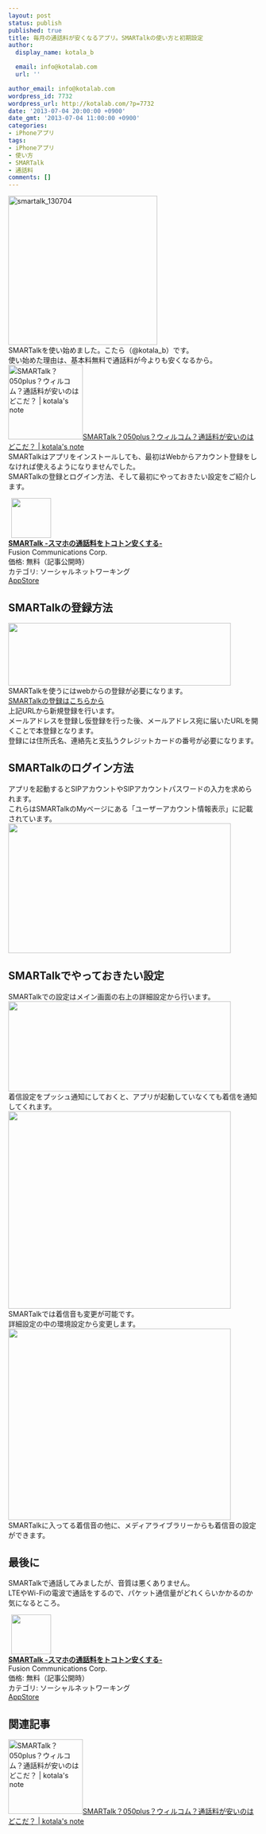 ```yaml
---
layout: post
status: publish
published: true
title: 毎月の通話料が安くなるアプリ。SMARTalkの使い方と初期設定
author:
  display_name: kotala_b

  email: info@kotalab.com
  url: ''

author_email: info@kotalab.com
wordpress_id: 7732
wordpress_url: http://kotalab.com/?p=7732
date: '2013-07-04 20:00:00 +0900'
date_gmt: '2013-07-04 11:00:00 +0900'
categories:
- iPhoneアプリ
tags:
- iPhoneアプリ
- 使い方
- SMARTalk
- 通話料
comments: []
---
```

<p><img src="http://kotalab.com/wp-content/uploads/smartalk_130704-300x300.png" alt="smartalk_130704" width="300" height="300" class="alignnone size-medium wp-image-7745" /><br />
SMARTalkを使い始めました。こたら（@kotala_b）です。<br />
使い始めた理由は、基本料無料で通話料が今よりも安くなるから。<br />
<a href="http://kotalab.com/more-reasonable-050number" target="_blank"><img  class="alignleft" src="http://kotalab.com/wp-content/uploads/telephone_130703-448x336.jpg" alt="SMARTalk？050plus？ウィルコム？通話料が安いのはどこだ？ | kotala's note" width="150" /></a><a href="http://kotalab.com/more-reasonable-050number" target="_blank">SMARTalk？050plus？ウィルコム？通話料が安いのはどこだ？ | kotala's note</a><br style="clear:both;" />SMARTalkはアプリをインストールしても、最初はWebからアカウント登録をしなければ使えるようになりませんでした。<br />
SMARTalkの登録とログイン方法、そして最初にやっておきたい設定をご紹介します。</p>
<div class="applink">
<div class="applinkimg"><a href="https://itunes.apple.com/jp/app/smartalk-sumahono-tong-hua/id646647577?mt=8&uo=4&at=10l4yU" rel="nofollow" target="_blank"><img hspace="6" src="http://a1400.phobos.apple.com/us/r1000/027/Purple/v4/f3/fd/ec/f3fdec81-2e31-2a74-7081-95abfe20cd72/Icon.png" width="80" /></a></div>
<div class="applinktext">
<div class="applinktitle"><strong><a href="https://itunes.apple.com/jp/app/smartalk-sumahono-tong-hua/id646647577?mt=8&uo=4&at=10l4yU" rel="nofollow" target="_blank">SMARTalk -スマホの通話料をトコトン安くする-</a></strong></div>
<div class="applinkinfo">Fusion Communications Corp.</div>
<div class="applinkinfo">価格: 無料（記事公開時）</div>
<div class="applinkinfo">カテゴリ: ソーシャルネットワーキング</div>
</div>
<div class="clear"></div>
<div class="appstorelink"><a href="https://itunes.apple.com/jp/app/smartalk-sumahono-tong-hua/id646647577?mt=8&uo=4&at=10l4yU" rel="nofollow" target="_blank">AppStore</a></div>
</div>
<p><!--more--></p>
<h2>SMARTalkの登録方法</h2>
<p><img alt="" src="http://kotalab.com/wp-content/uploads/slooProImg_20130704200825.jpg" width="448" height="126" /><br />
SMARTalkを使うにはwebからの登録が必要になります。<br />
<a href="http://www.fusioncom.co.jp/kojin/smart/attention/" target="_blank">SMARTalkの登録はこちらから</a><br />
上記URLから新規登録を行います。<br />
メールアドレスを登録し仮登録を行った後、メールアドレス宛に届いたURLを開くことで本登録となります。<br />
登録には住所氏名、連絡先と支払うクレジットカードの番号が必要になります。</p>
<h2>SMARTalkのログイン方法</h2>
<p>アプリを起動するとSIPアカウントやSIPアカウントパスワードの入力を求められます。<br />
これらはSMARTalkのMyページにある「ユーザーアカウント情報表示」に記載されています。<br />
<img alt="" src="http://kotalab.com/wp-content/uploads/slooProImg_20130704200824.jpg" width="448" height="261" /></p>
<h2>SMARTalkでやっておきたい設定</h2>
<p>SMARTalkでの設定はメイン画面の右上の詳細設定から行います。<br />
<img alt="" src="http://kotalab.com/wp-content/uploads/slooProImg_20130704200823.jpg" width="448" height="181" /><br />
着信設定をプッシュ通知にしておくと、アプリが起動していなくても着信を通知してくれます。<br />
<img alt="" src="http://kotalab.com/wp-content/uploads/slooProImg_20130704200819.jpg" width="448" height="397" /><br />
SMARTalkでは着信音も変更が可能です。<br />
詳細設定の中の環境設定から変更します。<br />
<img alt="" src="http://kotalab.com/wp-content/uploads/slooProImg_20130704200820.jpg" width="448" height="385" /><br />
SMARTalkに入ってる着信音の他に、メディアライブラリーからも着信音の設定ができます。</p>
<h2>最後に</h2>
<p>SMARTalkで通話してみましたが、音質は悪くありません。<br />
LTEやWi-Fiの電波で通話をするので、パケット通信量がどれくらいかかるのか気になるところ。</p>
<div class="applink">
<div class="applinkimg"><a href="https://itunes.apple.com/jp/app/smartalk-sumahono-tong-hua/id646647577?mt=8&uo=4&at=10l4yU" rel="nofollow" target="_blank"><img hspace="6" src="http://a1400.phobos.apple.com/us/r1000/027/Purple/v4/f3/fd/ec/f3fdec81-2e31-2a74-7081-95abfe20cd72/Icon.png" width="80" /></a></div>
<div class="applinktext">
<div class="applinktitle"><strong><a href="https://itunes.apple.com/jp/app/smartalk-sumahono-tong-hua/id646647577?mt=8&uo=4&at=10l4yU" rel="nofollow" target="_blank">SMARTalk -スマホの通話料をトコトン安くする-</a></strong></div>
<div class="applinkinfo">Fusion Communications Corp.</div>
<div class="applinkinfo">価格: 無料（記事公開時）</div>
<div class="applinkinfo">カテゴリ: ソーシャルネットワーキング</div>
</div>
<div class="clear"></div>
<div class="appstorelink"><a href="https://itunes.apple.com/jp/app/smartalk-sumahono-tong-hua/id646647577?mt=8&uo=4&at=10l4yU" rel="nofollow" target="_blank">AppStore</a></div>
</div>
<h2 class="rele">関連記事</h2>
<p><a href="http://kotalab.com/more-reasonable-050number" target="_blank"><img  class="alignleft" src="http://kotalab.com/wp-content/uploads/telephone_130703-448x336.jpg" alt="SMARTalk？050plus？ウィルコム？通話料が安いのはどこだ？ | kotala's note" width="150" /></a><a href="http://kotalab.com/more-reasonable-050number" target="_blank">SMARTalk？050plus？ウィルコム？通話料が安いのはどこだ？ | kotala's note</a><br style="clear:both;" /></p>
